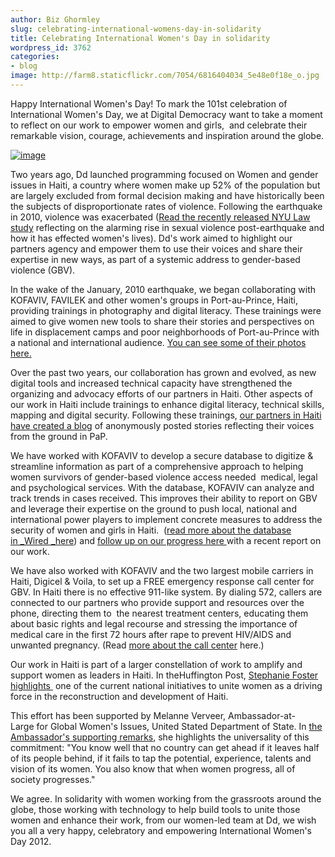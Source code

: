 ```yaml
---
author: Biz Ghormley
slug: celebrating-international-womens-day-in-solidarity
title: Celebrating International Women's Day in solidarity
wordpress_id: 3762
categories:
- blog
image: http://farm8.staticflickr.com/7054/6816404034_5e48e0f18e_o.jpg
---
```


Happy International Women's Day! To mark the 101st celebration of International Women's Day, we at Digital Democracy want to take a moment to reflect on our work to empower women and girls,  and celebrate their remarkable vision, courage, achievements and inspiration around the globe.

[![image](http://farm8.staticflickr.com/7054/6816404034_5e48e0f18e_o.jpg)](http://www.usip.org/node/8090)

Two years ago, Dd launched programming focused on Women and gender issues in Haiti, a country where women make up 52% of the population but are largely excluded from formal decision making and have historically been the subjects of disproportionate rates of violence. Following the earthquake in 2010, violence was exacerbated ([Read the recently released NYU Law study](http://www.law.nyu.edu/news/SATTERTHWAITE_MARGARET_CHRGJ_GJC_HAITI_REPORT) reflecting on the alarming rise in sexual violence post-earthquake and how it has effected women's lives). Dd's work aimed to highlight our partners agency and empower them to use their voices and share their expertise in new ways, as part of a systemic address to gender-based violence (GBV).

In the wake of the January, 2010 earthquake, we began collaborating with KOFAVIV, FAVILEK and other women's groups in Port-au-Prince, Haiti, providing trainings in photography and digital literacy. These trainings were aimed to give women new tools to share their stories and perspectives on life in displacement camps and poor neighborhoods of Port-au-Prince with a national and international audience. [You can see some of their photos here.](http://digital-democracy.org/haiti/photos/)

Over the past two years, our collaboration has grown and evolved, as new digital tools and increased technical capacity have strengthened the organizing and advocacy efforts of our partners in Haiti. Other aspects of our work in Haiti include trainings to enhance digital literacy, technical skills, mapping and digital security. Following these trainings, [our partners in Haiti have created a blog](http://fanmpale.blogspot.com/) of anonymously posted stories reflecting their voices from the ground in PaP.

We have worked with KOFAVIV to develop a secure database to digitize & streamline information as part of a comprehensive approach to helping women survivors of gender-based violence access needed  medical, legal and psychological services. With the database, KOFAVIV can analyze and track trends in cases received. This improves their ability to report on GBV and leverage their expertise on the ground to push local, national and international power players to implement concrete measures to address the security of women and girls in Haiti.  ([read more about the database in _Wired _here](http://haitirewired.wired.com/profiles/blogs/using-tech-to-document-haitis)) and [follow up on our progress here ](http://www.usip.org/node/8090)with a recent report on our work.

We have also worked with KOFAVIV and the two largest mobile carriers in Haiti, Digicel & Voila, to set up a FREE emergency response call center for GBV. In Haiti there is no effective 911-like system. By dialing 572, callers are connected to our partners who provide support and resources over the phone, directing them to  the nearest treatment centers, educating them about basic rights and legal recourse and stressing the importance of medical care in the first 72 hours after rape to prevent HIV/AIDS and unwanted pregnancy. (Read [more about the call center](http://betanews.com/newswire/2011/09/22/only-emergency-response-system-dedicated-to-rape-and-sexual-violence-in-haiti-launches/) here.)

Our work in Haiti is part of a larger constellation of work to amplify and support women as leaders in Haiti. In theHuffington Post, [Stephanie Foster highlights ](http://www.huffingtonpost.com/stephenie-foster/rebuilding-haiti_b_1318914.html) one of the current national initiatives to unite women as a driving force in the reconstruction and development of Haiti.

This effort has been supported by Melanne Verveer, Ambassador-at-Large for Global Women's Issues, United Stated Department of State. In [the Ambassador's supporting remarks](http://www.state.gov/s/gwi/rls/rem/2012/184848.htm), she highlights the universality of this commitment: "You know well that no country can get ahead if it leaves half of its people behind, if it fails to tap the potential, experience, talents and vision of its women. You also know that when women progress, all of society progresses."

We agree. In solidarity with women working from the grassroots around the globe, those working with technology to help build tools to unite those women and enhance their work, from our women-led team at Dd, we wish you all a very happy, celebratory and empowering International Women's Day 2012.
